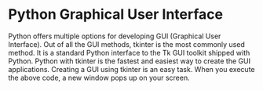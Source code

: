 # Python Graphical User Interface

Python offers multiple options for developing GUI (Graphical User Interface). 
Out of all the GUI methods, tkinter is the most commonly used method. 
It is a standard Python interface to the Tk GUI toolkit shipped with Python. 
Python with tkinter is the fastest and easiest way to create the GUI applications. 
Creating a GUI using tkinter is an easy task.
When you execute the above code, a new window pops up on your screen. 

